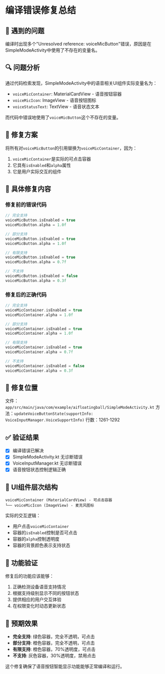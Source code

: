 # 编译错误修复总结

## 🐛 遇到的问题
编译时出现多个"Unresolved reference: voiceMicButton"错误，原因是在SimpleModeActivity中使用了不存在的变量名。

## 🔍 问题分析
通过代码检索发现，SimpleModeActivity中的语音相关UI组件实际变量名为：
- `voiceMicContainer`: MaterialCardView - 语音按钮容器
- `voiceMicIcon`: ImageView - 语音按钮图标
- `voiceStatusText`: TextView - 语音状态文本

而代码中错误地使用了`voiceMicButton`这个不存在的变量。

## 🔧 修复方案
将所有对`voiceMicButton`的引用替换为`voiceMicContainer`，因为：
1. `voiceMicContainer`是实际的可点击容器
2. 它具有`isEnabled`和`alpha`属性
3. 它是用户实际交互的组件

## 📝 具体修复内容

### 修复前的错误代码
```kotlin
// 完全支持
voiceMicButton.isEnabled = true
voiceMicButton.alpha = 1.0f

// 部分支持  
voiceMicButton.isEnabled = true
voiceMicButton.alpha = 1.0f

// 有限支持
voiceMicButton.isEnabled = true
voiceMicButton.alpha = 0.7f

// 不支持
voiceMicButton.isEnabled = false
voiceMicButton.alpha = 0.3f
```

### 修复后的正确代码
```kotlin
// 完全支持
voiceMicContainer.isEnabled = true
voiceMicContainer.alpha = 1.0f

// 部分支持
voiceMicContainer.isEnabled = true
voiceMicContainer.alpha = 1.0f

// 有限支持
voiceMicContainer.isEnabled = true
voiceMicContainer.alpha = 0.7f

// 不支持
voiceMicContainer.isEnabled = false
voiceMicContainer.alpha = 0.3f
```

## 🎯 修复位置
文件：`app/src/main/java/com/example/aifloatingball/SimpleModeActivity.kt`
方法：`updateVoiceButtonState(supportInfo: VoiceInputManager.VoiceSupportInfo)`
行数：1261-1292

## ✅ 验证结果
- [x] 编译错误已解决
- [x] SimpleModeActivity.kt 无诊断错误
- [x] VoiceInputManager.kt 无诊断错误
- [x] 语音按钮状态控制逻辑正确

## 🎨 UI组件层次结构
```
voiceMicContainer (MaterialCardView) - 可点击容器
└── voiceMicIcon (ImageView) - 麦克风图标
```

实际的交互逻辑：
- 用户点击`voiceMicContainer`
- 容器的`isEnabled`控制是否可点击
- 容器的`alpha`控制透明度
- 容器的背景颜色表示支持状态

## 🔄 功能验证
修复后的功能应该能够：
1. 正确检测设备语音支持情况
2. 根据支持级别显示不同的按钮状态
3. 提供相应的用户交互体验
4. 在权限变化时动态更新状态

## 📱 预期效果
- **完全支持**: 绿色容器，完全不透明，可点击
- **部分支持**: 橙色容器，完全不透明，可点击
- **有限支持**: 橙色容器，70%透明度，可点击
- **不支持**: 灰色容器，30%透明度，禁用点击

这个修复确保了语音按钮智能显示功能能够正常编译和运行。
